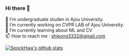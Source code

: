 ### Hi there 👋
🔭 I'm undergraduate studen in Ajou University.  
🔭 I’m currently working on CVPR LAB of Ajou University.  
🌱 I’m currently learning about ML and CV  
📫 How to reach me : shjeong3332@gmail.com

[![SeockHwa's github stats](https://github-readme-stats.vercel.app/api?username=SeockHwa)](https://github.com/anuraghazra/github-readme-stats)
<!--
**SeockHwa/SeockHwa** is a ✨ _special_ ✨ repository because its `README.md` (this file) appears on your GitHub profile.

Here are some ideas to get you started:

- 🔭 I’m currently working on ...
- 🌱 I’m currently learning ...
- 👯 I’m looking to collaborate on ...
- 🤔 I’m looking for help with ...
- 💬 Ask me about ...
- 📫 How to reach me: ...
- 😄 Pronouns: ...
- ⚡ Fun fact: ...
-->
